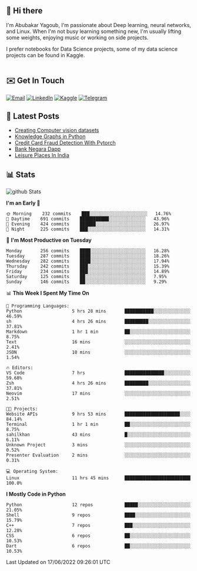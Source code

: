 ## 👋 Hi there

I'm Abubakar Yagoub, I'm passionate about Deep learning, neural networks, and
Linux. When I'm not busy learning something new, I'm usually lifting some
weights, enjoying music or working on side projects.

I prefer notebooks for Data Science projects, some of my data science projects
can be found in Kaggle. <br> <br>

## ✉️ Get In Touch

[![Email](https://img.shields.io/badge/Email-f1f1f1?style=for-the-badge&logo=gmail&logoColor=0f111a)](mailto:hi@blacksuan19.dev)
[![LinkedIn](https://img.shields.io/badge/LinkedIn-0077B5?style=for-the-badge&logo=linkedin&logoColor=white)](https://www.linkedin.com/in/blacksuan19/)
[![Kaggle](https://img.shields.io/badge/Kaggle-5acfff?style=for-the-badge&logo=kaggle&logoColor=white)](http://kaggle.com/abubakaryagob/)
[![Telegram](https://img.shields.io/badge/Telegram-2CA5E0?style=for-the-badge&logo=telegram&logoColor=white)](https://t.me/blacksuan19)

## 📩 Latest Posts

<!-- BLOG-POST-LIST:START -->
- [Creating Computer vision datasets](http://blacksuan19.dev/blog/creating-datasets/)
- [Knowledge Graphs in Python](http://blacksuan19.dev/projects/Knowledge_Graphs/)
- [Credit Card Fraud Detection With Pytorch](http://blacksuan19.dev/projects/credit-card-fraud-detection-with-pytorch/)
- [Bank Negara Dapp](http://blacksuan19.dev/projects/bank-negara/)
- [Leisure Places In India](http://blacksuan19.dev/projects/leisure-places-in-india/)
<!-- BLOG-POST-LIST:END -->

## 📊 Stats

![github Stats](https://github-readme-stats.vercel.app/api?username=blacksuan19&theme=github_dark&show_icons=true&count_private=true&custom_title=Github%20Stats&hide_border=true)

<!--START_SECTION:waka-->
**I'm an Early 🐤** 

```text
🌞 Morning    232 commits    ███░░░░░░░░░░░░░░░░░░░░░░   14.76% 
🌆 Daytime    691 commits    ███████████░░░░░░░░░░░░░░   43.96% 
🌃 Evening    424 commits    ██████░░░░░░░░░░░░░░░░░░░   26.97% 
🌙 Night      225 commits    ███░░░░░░░░░░░░░░░░░░░░░░   14.31%

```
📅 **I'm Most Productive on Tuesday** 

```text
Monday       256 commits    ████░░░░░░░░░░░░░░░░░░░░░   16.28% 
Tuesday      287 commits    ████░░░░░░░░░░░░░░░░░░░░░   18.26% 
Wednesday    282 commits    ████░░░░░░░░░░░░░░░░░░░░░   17.94% 
Thursday     242 commits    ███░░░░░░░░░░░░░░░░░░░░░░   15.39% 
Friday       234 commits    ███░░░░░░░░░░░░░░░░░░░░░░   14.89% 
Saturday     125 commits    ██░░░░░░░░░░░░░░░░░░░░░░░   7.95% 
Sunday       146 commits    ██░░░░░░░░░░░░░░░░░░░░░░░   9.29%

```


📊 **This Week I Spent My Time On** 

```text
💬 Programming Languages: 
Python                   5 hrs 28 mins       ███████████░░░░░░░░░░░░░░   46.59% 
sh                       4 hrs 26 mins       █████████░░░░░░░░░░░░░░░░   37.81% 
Markdown                 1 hr 1 min          ██░░░░░░░░░░░░░░░░░░░░░░░   8.75% 
Text                     16 mins             ░░░░░░░░░░░░░░░░░░░░░░░░░   2.41% 
JSON                     10 mins             ░░░░░░░░░░░░░░░░░░░░░░░░░   1.54%

🔥 Editors: 
VS Code                  7 hrs               ███████████████░░░░░░░░░░   59.68% 
Zsh                      4 hrs 26 mins       █████████░░░░░░░░░░░░░░░░   37.81% 
Neovim                   17 mins             ░░░░░░░░░░░░░░░░░░░░░░░░░   2.51%

🐱‍💻 Projects: 
Website APIs             9 hrs 53 mins       █████████████████████░░░░   84.14% 
Terminal                 1 hr 1 min          ██░░░░░░░░░░░░░░░░░░░░░░░   8.75% 
sahilkhan                43 mins             █░░░░░░░░░░░░░░░░░░░░░░░░   6.11% 
Unknown Project          3 mins              ░░░░░░░░░░░░░░░░░░░░░░░░░   0.52% 
Presenter Evaluation     2 mins              ░░░░░░░░░░░░░░░░░░░░░░░░░   0.31%

💻 Operating System: 
Linux                    11 hrs 45 mins      █████████████████████████   100.0%

```

**I Mostly Code in Python** 

```text
Python                   12 repos            █████░░░░░░░░░░░░░░░░░░░░   21.05% 
Shell                    9 repos             ████░░░░░░░░░░░░░░░░░░░░░   15.79% 
C++                      7 repos             ███░░░░░░░░░░░░░░░░░░░░░░   12.28% 
CSS                      6 repos             ██░░░░░░░░░░░░░░░░░░░░░░░   10.53% 
Dart                     6 repos             ██░░░░░░░░░░░░░░░░░░░░░░░   10.53%

```



 Last Updated on 17/06/2022 09:26:01 UTC
<!--END_SECTION:waka-->
